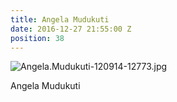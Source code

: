 ```yaml
---
title: Angela Mudukuti
date: 2016-12-27 21:55:00 Z
position: 38
---
```


![Angela.Mudukuti-120914-12773.jpg](/uploads/Angela.Mudukuti-120914-12773.jpg)

Angela Mudukuti